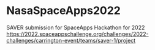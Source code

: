 # NasaSpaceApps2022
SAVER submission for SpaceApps Hackathon for 2022
https://2022.spaceappschallenge.org/challenges/2022-challenges/carrington-event/teams/saver-1/project
